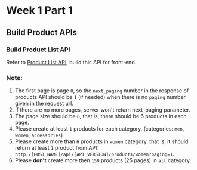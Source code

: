 # Week 1 Part 1

## Build Product APIs

### Build Product List API

Refer to [Product List API](https://github.com/AppWorks-School/API-Doc/tree/master/Stylish#product-list-api), build this API for front-end.

### Note:
1. The first page is page `0`, so the `next_paging` number in the response of products API should be `1` (if needed) when there is no `paging` number given in the request url.
2. If there are no more pages, server won't return next_paging parameter.
3. The page size should be `6`, that is, there should be 6 products in each page.
4. Please create at least `1` products for each category. (categories: `men`, `women`, `accessories`)
5. Please create more than `6` products in `women` category, that is, it should return at least `1` product from API: `http:/[HOST_NAME]/api/[API_VERSION]/products/women?paging=1`.
6. Please **don't** create more then `150` products (25 pages) in `all` category.